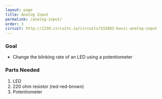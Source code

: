 ```yaml
---
layout: page
title: Analog Input
permalink: /analog-input/
order: 3
circuit: http://123d.circuits.io/circuits/532683-basic-analog-input
---
```


### Goal

* Change the blinking rate of an LED using a potentiometer

### Parts Needed

1. LED
1. 220 ohm resistor (red-red-brown)
1. Potentiometer

